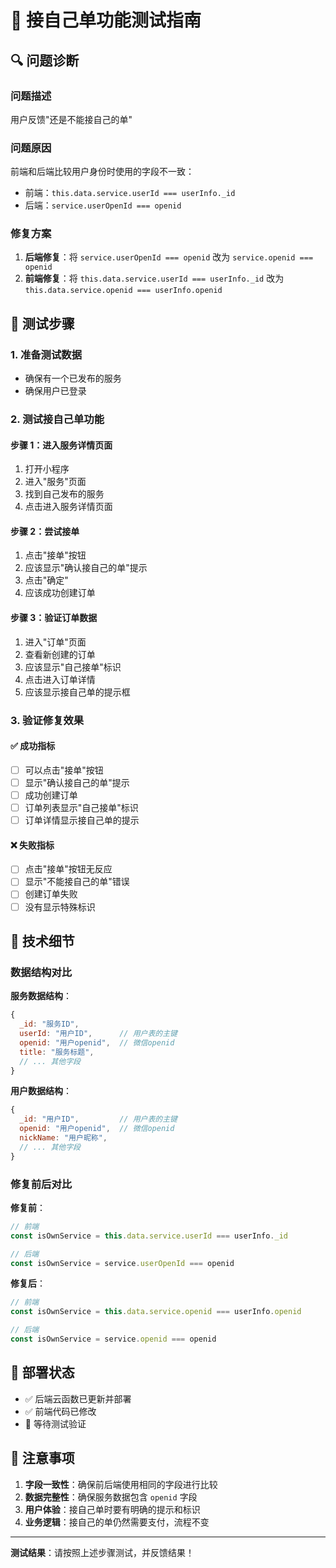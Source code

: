 # 🧪 接自己单功能测试指南

## 🔍 问题诊断

### 问题描述
用户反馈"还是不能接自己的单"

### 问题原因
前端和后端比较用户身份时使用的字段不一致：
- 前端：`this.data.service.userId === userInfo._id`
- 后端：`service.userOpenId === openid`

### 修复方案
1. **后端修复**：将 `service.userOpenId === openid` 改为 `service.openid === openid`
2. **前端修复**：将 `this.data.service.userId === userInfo._id` 改为 `this.data.service.openid === userInfo.openid`

## 🧪 测试步骤

### 1. 准备测试数据
- 确保有一个已发布的服务
- 确保用户已登录

### 2. 测试接自己单功能

#### 步骤 1：进入服务详情页面
1. 打开小程序
2. 进入"服务"页面
3. 找到自己发布的服务
4. 点击进入服务详情页面

#### 步骤 2：尝试接单
1. 点击"接单"按钮
2. 应该显示"确认接自己的单"提示
3. 点击"确定"
4. 应该成功创建订单

#### 步骤 3：验证订单数据
1. 进入"订单"页面
2. 查看新创建的订单
3. 应该显示"自己接单"标识
4. 点击进入订单详情
5. 应该显示接自己单的提示框

### 3. 验证修复效果

#### ✅ 成功指标
- [ ] 可以点击"接单"按钮
- [ ] 显示"确认接自己的单"提示
- [ ] 成功创建订单
- [ ] 订单列表显示"自己接单"标识
- [ ] 订单详情显示接自己单的提示

#### ❌ 失败指标
- [ ] 点击"接单"按钮无反应
- [ ] 显示"不能接自己的单"错误
- [ ] 创建订单失败
- [ ] 没有显示特殊标识

## 🔧 技术细节

### 数据结构对比

**服务数据结构**：
```javascript
{
  _id: "服务ID",
  userId: "用户ID",      // 用户表的主键
  openid: "用户openid",  // 微信openid
  title: "服务标题",
  // ... 其他字段
}
```

**用户数据结构**：
```javascript
{
  _id: "用户ID",         // 用户表的主键
  openid: "用户openid",  // 微信openid
  nickName: "用户昵称",
  // ... 其他字段
}
```

### 修复前后对比

**修复前**：
```javascript
// 前端
const isOwnService = this.data.service.userId === userInfo._id

// 后端
const isOwnService = service.userOpenId === openid
```

**修复后**：
```javascript
// 前端
const isOwnService = this.data.service.openid === userInfo.openid

// 后端
const isOwnService = service.openid === openid
```

## 🚀 部署状态

- ✅ 后端云函数已更新并部署
- ✅ 前端代码已修改
- 🔄 等待测试验证

## 📝 注意事项

1. **字段一致性**：确保前后端使用相同的字段进行比较
2. **数据完整性**：确保服务数据包含 `openid` 字段
3. **用户体验**：接自己单时要有明确的提示和标识
4. **业务逻辑**：接自己的单仍然需要支付，流程不变

---

**测试结果**：请按照上述步骤测试，并反馈结果！ 